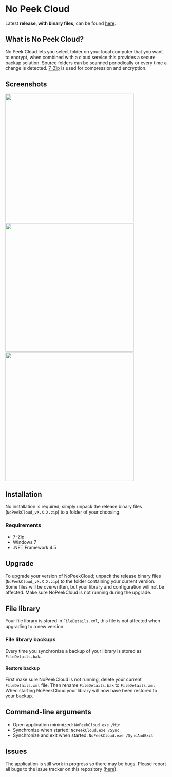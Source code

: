 ﻿# No Peek Cloud
Latest **release, with binary files**, can be found [here](https://github.com/HebronNor/NoPeekCloud/releases).

## What is No Peek Cloud?
No Peek Cloud lets you select folder on your local computer that you want to encrypt, when combined with a cloud service this provides a secure backup solution.
Source folders can be scanned periodically or every time a change is detected. [7-Zip](http://www.7-zip.org/) is used for compression and encryption.

## Screenshots
<img src="https://cdn.uctrl.net/github/nopeekcloud/nopeekclound_screenshot1.png" width="400">
&nbsp;&nbsp;
<img src="https://cdn.uctrl.net/github/nopeekcloud/nopeekclound_screenshot2.png" width="400">
&nbsp;&nbsp;
<img src="https://cdn.uctrl.net/github/nopeekcloud/nopeekclound_screenshot3.png" width="400">

## Installation
No installation is required; simply unpack the release binary files (`NoPeekCloud_vX.X.X.zip`) to a folder of your choosing.

### Requirements
* 7-Zip
* Windows 7
* .NET Framework 4.5

## Upgrade
To upgrade your version of NoPeekCloud; unpack the release binary files (`NoPeekCloud_vX.X.X.zip`) to the folder containing your current version. Some files will be overwritten, but your library and configuration will not be affected.
Make sure NoPeekCloud is not running during the upgrade.

## File library
Your file library is stored in `FileDetails.xml`, this file is not affected when upgrading to a new version.

### File library backups
Every time you synchronize a backup of your library is stored as `FileDetails.bak`.

#### Restore backup
First make sure NoPeekCloud is not running, delete your current `FileDetails.xml` file. Then rename `FileDetails.bak` to `FileDetails.xml`
When starting NoPeekCloud your library will now have been restored to your backup.

## Command-line arguments
* Open application minimized: `NoPeekCloud.exe /Min`
* Synchronize when started: `NoPeekCloud.exe /Sync`
* Synchronize and exit when started: `NoPeekCloud.exe /SyncAndExit`

## Issues
The application is still work in progress so there may be bugs. Please report all bugs to the issue tracker on this repository ([here](https://github.com/HebronNor/NoPeekCloud/issues)).
